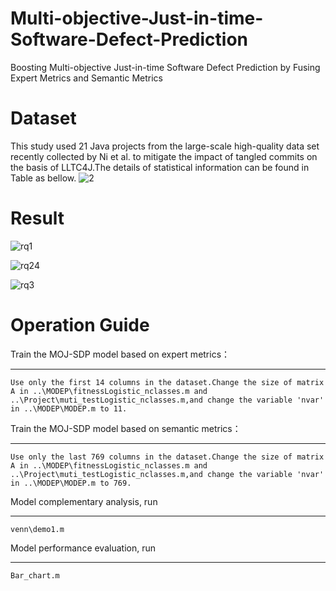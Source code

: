 # Multi-objective-Just-in-time-Software-Defect-Prediction


Boosting Multi-objective Just-in-time Software Defect Prediction by Fusing Expert Metrics and Semantic Metrics




Dataset
========
This study used 21 Java projects from the large-scale high-quality data set recently collected by Ni et al. to mitigate the impact of tangled commits on the basis of LLTC4J.The details of statistical information  can be found in Table as bellow.
![2](https://user-images.githubusercontent.com/28954173/208234552-3a40a538-c781-403b-bb4c-5bdd205450c1.png)

Result
=============

![rq1](https://user-images.githubusercontent.com/28954173/208233989-e3fdf38c-862e-4e97-8f24-4416dbc343b5.png)


![rq24](https://user-images.githubusercontent.com/28954173/208234069-4849ce0c-af1e-428e-99be-eb4c7174cb36.png)


![rq3](https://user-images.githubusercontent.com/28954173/208234071-edf08ce7-375b-43fd-a17e-d73f0e9ad144.png)



Operation Guide
===================
Train the MOJ-SDP model based on expert metrics：<br>
_________
    Use only the first 14 columns in the dataset.Change the size of matrix A in ..\MODEP\fitnessLogistic_nclasses.m and ..\Project\muti_testLogistic_nclasses.m,and change the variable 'nvar' in ..\MODEP\MODEP.m to 11.
Train the MOJ-SDP model based on semantic metrics：<br>
__________
    Use only the last 769 columns in the dataset.Change the size of matrix A in ..\MODEP\fitnessLogistic_nclasses.m and ..\Project\muti_testLogistic_nclasses.m,and change the variable 'nvar' in ..\MODEP\MODEP.m to 769.

Model complementary analysis, run<br>
____________
    venn\demo1.m
Model performance evaluation, run<br>
____________
    Bar_chart.m
    
